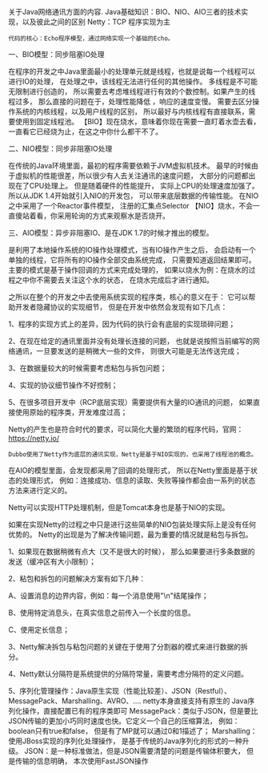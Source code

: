 关于Java网络通讯方面的内容. 
Java基础知识：BIO、NIO、AIO三者的技术实现，以及彼此之间的区别
Netty：TCP 程序实现为主

`代码的核心：Echo程序模型，通过网络实现一个基础的Echo。`

一、BIO模型：同步阻塞IO处理 

在程序的开发之中Java里面最小的处理单元就是线程，也就是说每一个线程可以进行IO的处理，
在处理之中，该线程无法进行任何的其他操作。 多线程是不可能无限制进行创造的，
所以需要去考虑堆线程进行有效的个数控制。如果产生的线程过多，
那么直接的问题在于，处理性能降低 ，响应的速度变慢。 
需要去区分操作系统的内核线程，以及用户线程的区别，
所以最好与内核线程有直接联系，需要使用到固定线程池。 
【BIO】现在烧水，意味着你现在需要一直盯着水壶去看，
一直看它已经烧为止，在这之中你什么都干不了。

二、NIO模型：同步非阻塞IO处理 

在传统的Java环境里面，最初的程序需要依赖于JVM虚拟机技术。
最早的时候由于虚拟机的性能很差，所以很少有人去关注通讯的速度问题，
大部分的问题都出现在了CPU处理上。 但是随着硬件的性能提升，
实际上CPU的处理速度加强了。所以从JDK 1.4开始就引入NIO的开发包，
可以带来底层数据的传输性能。 在NIO之中采用了一个Reactor事件模型，
注册的汇集点Selector 
【NIO】烧水，不会一直傻站着看，你采用轮询的方式来观察水是否烧开。

三、AIO模型：异步非阻塞IO、是在JDK 1.7的时候才推出的模型。 

是利用了本地操作系统的IO操作处理模式，当有IO操作产生之后，
会启动有一个单独的线程，它将所有的IO操作全部交由系统完成，
只需要知道返回结果即可。 主要的模式是基于操作回调的方式来完成处理的，
如果以烧水为例：在烧水的过程之中你不需要去关注这个水的状态，
在烧水完成后才进行通知。

之所以在整个的开发之中去使用系统实现的程序类，核心的意义在于：
它可以帮助开发者隐藏协议的实现细节，
但是在开发中依然会发现有如下几点： 

1、程序的实现方式上的差异，因为代码的执行会有底层的实现琐碎问题； 

2、在现在给定的通讯里面并没有处理长连接的问题，
也就是说按照当前编写的网络通讯，一旦要发送的是稍微大一些的文件，
则很大可能是无法传送完成； 

3、在数据量较大的时候需要考虑粘包与拆包问题； 

4、实现的协议细节操作不好控制； 

5、在很多项目开发中（RCP底层实现）需要提供有大量的IO通讯的问题，
如果直接使用原始的程序类，开发难度过高；

Netty的产生也是符合时代的要求，可以简化大量的繁琐的程序代码，官网：https://netty.io/

    Dubbo使用了Netty作为底层的通讯实现，Netty是基于NIO实现的，也采用了线程池的概念。
    
在AIO的模型里面，会发现都采用了回调的处理形式，
所以在Netty里面是基于状态的处理形式，
例如：连接成功、信息的读取、失败等操作都会由一系列的状态方法来进行定义的。

Netty可以实现HTTP处理机制，但是Tomcat本身也是基于NIO的实现。

如果在实现Netty的过程之中只是进行这些简单的NIO包装处理实际上是没有任何优势的。
Netty的出现是为了解决传输问题，最为重要的情况就是粘包与拆包。
 
 1、如果现在数据稍微有点大（又不是很大的时候），
 那么如果要进行多条数据的发送（缓冲区有大小限制）； 
 
 2、粘包和拆包的问题解决方案有如下几种： 
 
 A、设置消息的边界内容，例如：每一个消息使用"\n"结尾操作； 
 
 B、使用特定消息头，在真实信息之前传入一个长度的信息。 
 
 C、使用定长信息； 
 
 3、Netty解决拆包与粘包问题的关键在于使用了分割器的模式来进行数据的拆分。 
 
 4、Netty默认分隔符是系统提供的分隔符常量，需要考虑分隔符的定义问题。
 
 5、序列化管理操作：Java原生实现（性能比较差）、JSON（Restful）、MessagePack、Marshalling、AVRO、.... 
 netty本身直接支持有原生的 Java序列化操作，直接配置已有的程序类即可 
 MessagePack：类似于JSON，但是要比JSON传输的更加小巧同时速度也快。它定义一个自己的压缩算法，
 例如：boolean只有true和false，
 但是有了MP就可以通过0和1描述了； 
 Marshalling：使用JBoss实现的序列化处理操作，
 是基于传统的Java序列化的形式的一种升级。 
 JSON：是一种标准做法，但是JSON需要清楚的问题是传输体积要大，
 但是传输的信息明确，
 本次使用FastJSON操作
